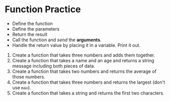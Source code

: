 # Function Practice

- Define the function
- Define the parameters
- Return the result
- Call the function and *send* the **arguments**.
- Handle the return value by placing it in a variable. Print it out.

1. Create a function that takes three numbers and adds them together.
2. Create a function that takes a name and an age and returns a string message including both pieces of data.
3. Create a function that takes two numbers and returns the average of those numbers.
4. Create a function that takes three numbers and returns the largest (don't use `max`).
5. Create a function that takes a string and returns the first two characters.
